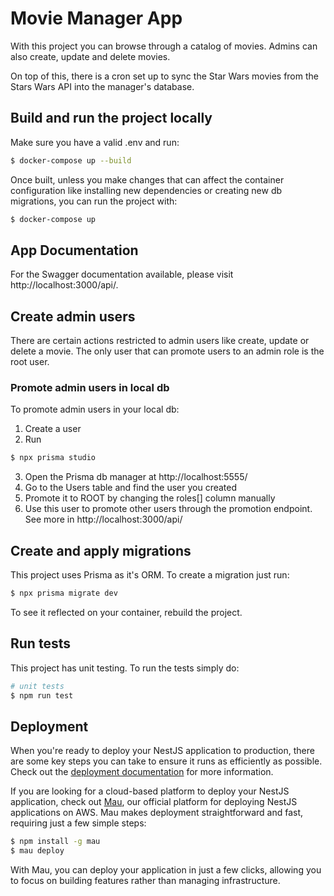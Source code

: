 # Movie Manager App

With this project you can browse through a catalog of movies. Admins can also create, update and delete movies.

On top of this, there is a cron set up to sync the Star Wars movies from the Stars Wars API into the manager's database.

## Build and run the project locally

Make sure you have a valid .env and run:

```bash
$ docker-compose up --build
```

Once built, unless you make changes that can affect the container configuration like installing new dependencies or creating new db migrations, you can run the project with:

```bash
$ docker-compose up
```

## App Documentation

For the Swagger documentation available, please visit http://localhost:3000/api/.

## Create admin users

There are certain actions restricted to admin users like create, update or delete a movie. The only user that can promote users to an admin role is the root user.

### Promote admin users in local db

To promote admin users in your local db:

1. Create a user
2. Run

```bash
$ npx prisma studio
```

3. Open the Prisma db manager at http://localhost:5555/
4. Go to the Users table and find the user you created
5. Promote it to ROOT by changing the roles[] column manually
6. Use this user to promote other users through the promotion endpoint. See more in http://localhost:3000/api/

## Create and apply migrations

This project uses Prisma as it's ORM. To create a migration just run:

```bash
$ npx prisma migrate dev
```

To see it reflected on your container, rebuild the project.

## Run tests

This project has unit testing. To run the tests simply do:

```bash
# unit tests
$ npm run test
```

## Deployment

When you're ready to deploy your NestJS application to production, there are some key steps you can take to ensure it runs as efficiently as possible. Check out the [deployment documentation](https://docs.nestjs.com/deployment) for more information.

If you are looking for a cloud-based platform to deploy your NestJS application, check out [Mau](https://mau.nestjs.com), our official platform for deploying NestJS applications on AWS. Mau makes deployment straightforward and fast, requiring just a few simple steps:

```bash
$ npm install -g mau
$ mau deploy
```

With Mau, you can deploy your application in just a few clicks, allowing you to focus on building features rather than managing infrastructure.
